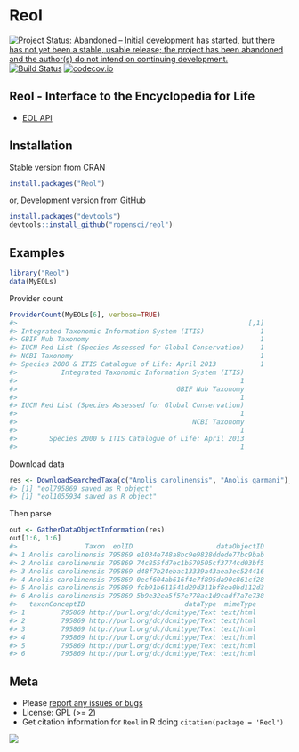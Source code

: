 Reol
====


[![Project Status: Abandoned – Initial development has started, but there has not yet been a stable, usable release; the project has been abandoned and the author(s) do not intend on continuing development.](http://www.repostatus.org/badges/latest/abandoned.svg)](http://www.repostatus.org/#abandoned)
[![Build Status](https://travis-ci.org/ropensci/reol.png)](https://travis-ci.org/ropensci/reol)
[![codecov.io](https://codecov.io/github/ropensci/reol/coverage.svg?branch=master)](https://codecov.io/github/ropensci/reol?branch=master)

## Reol - Interface to the Encyclopedia for Life

* [EOL API](http://eol.org/info/152)

## Installation

Stable version from CRAN


```r
install.packages("Reol")
```

or, Development version from GitHub


```r
install.packages("devtools")
devtools::install_github("ropensci/reol")
```

## Examples


```r
library("Reol")
data(MyEOLs)
```

Provider count 


```r
ProviderCount(MyEOLs[6], verbose=TRUE)
#>                                                          [,1]
#> Integrated Taxonomic Information System (ITIS)              1
#> GBIF Nub Taxonomy                                           1
#> IUCN Red List (Species Assessed for Global Conservation)    1
#> NCBI Taxonomy                                               1
#> Species 2000 & ITIS Catalogue of Life: April 2013           1
#>           Integrated Taxonomic Information System (ITIS) 
#>                                                        1 
#>                                        GBIF Nub Taxonomy 
#>                                                        1 
#> IUCN Red List (Species Assessed for Global Conservation) 
#>                                                        1 
#>                                            NCBI Taxonomy 
#>                                                        1 
#>        Species 2000 & ITIS Catalogue of Life: April 2013 
#>                                                        1
```

Download data


```r
res <- DownloadSearchedTaxa(c("Anolis_carolinensis", "Anolis garmani"), to.file=FALSE, exact=TRUE)
#> [1] "eol795869 saved as R object"
#> [1] "eol1055934 saved as R object"
```

Then parse


```r
out <- GatherDataObjectInformation(res)
out[1:6, 1:6]
#>                 Taxon  eolID                     dataObjectID
#> 1 Anolis carolinensis 795869 e1034e748a8bc9e9828ddede77bc9bab
#> 2 Anolis carolinensis 795869 74c855fd7ec1b579505cf3774cd03bf5
#> 3 Anolis carolinensis 795869 d48f7b24ebac13339a43aea3ec524416
#> 4 Anolis carolinensis 795869 0ecf604ab616f4e7f895da90c861cf28
#> 5 Anolis carolinensis 795869 fcb91b611541d29d311bf8ea0bd112d3
#> 6 Anolis carolinensis 795869 5b9e32ea5f57e778ac1d9cadf7a7e738
#>   taxonConceptID                         dataType  mimeType
#> 1         795869 http://purl.org/dc/dcmitype/Text text/html
#> 2         795869 http://purl.org/dc/dcmitype/Text text/html
#> 3         795869 http://purl.org/dc/dcmitype/Text text/html
#> 4         795869 http://purl.org/dc/dcmitype/Text text/html
#> 5         795869 http://purl.org/dc/dcmitype/Text text/html
#> 6         795869 http://purl.org/dc/dcmitype/Text text/html
```

## Meta

* Please [report any issues or bugs](https://github.com/ropensci/reol/issues)
* License: GPL (>= 2)
* Get citation information for `Reol` in R doing `citation(package = 'Reol')`

[![](http://ropensci.org/public_images/github_footer.png)](http://ropensci.org)
